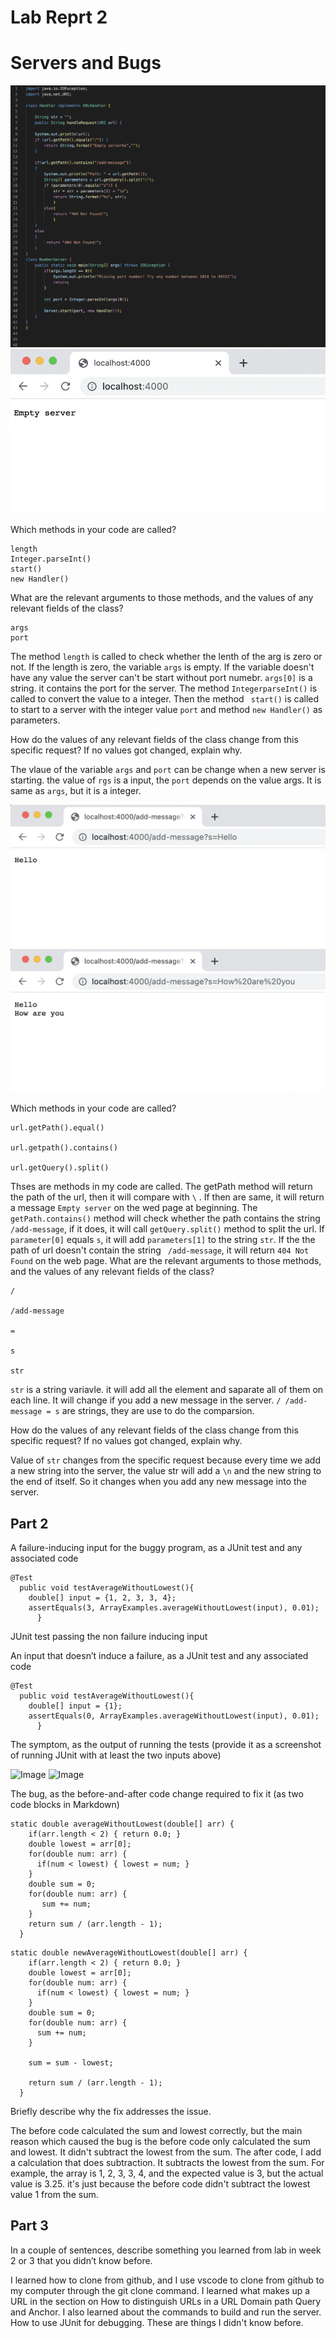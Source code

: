 # Lab Reprt 2
# Servers and Bugs

![Image](2-1.png)
![Image](2-2.png)

Which methods in your code are called?
```
length
Integer.parseInt()
start()
new Handler()
```


What are the relevant arguments to those methods, and the values of any relevant fields of the class?
```
args
port
```

The method ```length``` is called to check whether the lenth of the arg is zero or not. If the length is zero, the variable ```args``` is empty. If the variable doesn't have any value the server can't be start without port numebr.  ```args[0]``` is a string. it contains the port for the server. The method ```IntegerparseInt()``` is called to convert the value to a integer. Then the method ``` start()``` is called to start to a server with the integer value ```port``` and method ```new Handler()``` as parameters.

How do the values of any relevant fields of the class change from this specific request? If no values got changed, explain why.

The vlaue of the variable ```args``` and ```port``` can be change when a new server is starting. the value of ```rgs``` is a input, the ```port``` depends on the value args. It is same as ```args```, but it is a integer.


![Image](2-3.png)
![Image](2-4.png)

Which methods in your code are called?

```
url.getPath().equal()

url.getpath().contains()

url.getQuery().split()
```

Thses are methods in my code are called. The getPath method will return the path of the url, then it will compare with ```\``` . If then are same, it will return a message ```Empty server``` on the wed page at beginning. The ```getPath.contains()``` method will check whether the path contains the string ```/add-message```, if it does, it will call ```getQuery.split()``` method to split the url. If ```parameter[0]``` equals ``` s ```, it will add ```parameters[1]``` to the string ```str```. If the the path of url doesn't contain the string ``` /add-message```, it will return ``` 404 Not Found ``` on the web page.
What are the relevant arguments to those methods, and the values of any relevant fields of the class?

```
/

/add-message

=

s

str
```

```str``` is a string variavle. it will add all the element and saparate all of them on each line. It will change if you add a new message in the server. ```/ /add-message = s``` are strings, they are use to do the comparsion.

How do the values of any relevant fields of the class change from this specific request? If no values got changed, explain why.

Value of ```str``` changes from the specific request because every time we add a new string into the server, the value str will add a ```\n``` and the new string to the end of itself. So it changes when you add any new message into the server.



## Part 2

A failure-inducing input for the buggy program, as a JUnit test and any associated code
```
@Test
  public void testAverageWithoutLowest(){
    double[] input = {1, 2, 3, 3, 4};
    assertEquals(3, ArrayExamples.averageWithoutLowest(input), 0.01);
      }
```
JUnit test passing the non failure inducing input


An input that doesn’t induce a failure, as a JUnit test and any associated code
```
@Test
  public void testAverageWithoutLowest(){
    double[] input = {1};
    assertEquals(0, ArrayExamples.averageWithoutLowest(input), 0.01);
      }
```
The symptom, as the output of running the tests (provide it as a screenshot of running JUnit with at least the two inputs above)

![Image](1-3.png)
![Image](3.png)

The bug, as the before-and-after code change required to fix it (as two code blocks in Markdown)
```
static double averageWithoutLowest(double[] arr) {
    if(arr.length < 2) { return 0.0; }
    double lowest = arr[0];
    for(double num: arr) {
      if(num < lowest) { lowest = num; }
    }
    double sum = 0;
    for(double num: arr) {
       sum += num; 
    }
    return sum / (arr.length - 1);
  }
```

```
static double newAverageWithoutLowest(double[] arr) {
    if(arr.length < 2) { return 0.0; }
    double lowest = arr[0];
    for(double num: arr) {
      if(num < lowest) { lowest = num; }
    }
    double sum = 0;
    for(double num: arr) {
      sum += num; 
    }

    sum = sum - lowest;

    return sum / (arr.length - 1);
  }
```
Briefly describe why the fix addresses the issue.

The before code calculated the sum and lowest correctly, but the main reason which caused the bug is the before code only calculated the sum and lowest. It didn't subtract the lowest from the sum. The after code, I add a calculation that does subtraction. It subtracts the lowest from the sum. For example, the array is 1, 2, 3, 3, 4, and the expected value is 3, but the actual value is 3.25. it's just because the before code didn't subtract the lowest value 1 from the sum.

## Part 3
In a couple of sentences, describe something you learned from lab in week 2 or 3 that you didn’t know before.

I learned how to clone from github, and I use vscode to clone from github to my computer through the git clone command. I learned what makes up a URL in the section on How to distinguish URLs in a URL Domain path Query and Anchor. I also learned about the commands to build and run the server. How to use JUnit for debugging. These are things I didn't know before.



